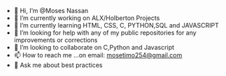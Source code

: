 - 👋 Hi, I’m @Moses Nassan
- 👀 I’m currently working on ALX/Holberton Projects
- 🌱 I’m currently learning HTML, CSS, C, PYTHON,SQL and JAVASCRIPT
- 🤝 I’m looking for help with any of my public repositories for any improvements or corrections
- 💞️ I’m looking to collaborate on  C,Python and Javascript
- 📫 How to reach me ...on email: mosetimo254@gmail.com
- 💬 Ask me about best practices

<!---
MosesNassan/MosesNassan is a ✨ special ✨ repository because its `README.md` (this file) appears on your GitHub profile.
You can click the Preview link to take a look at your changes.
--->
